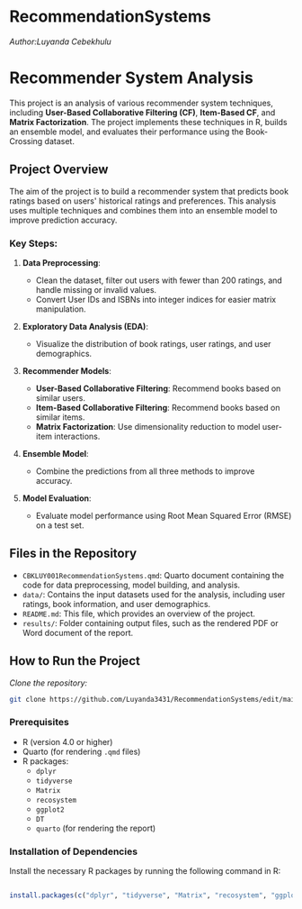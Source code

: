 # RecommendationSystems
*Author:Luyanda Cebekhulu*

# Recommender System Analysis

This project is an analysis of various recommender system techniques, including **User-Based Collaborative Filtering (CF)**, **Item-Based CF**, and **Matrix Factorization**. The project implements these techniques in R, builds an ensemble model, and evaluates their performance using the Book-Crossing dataset.

## Project Overview

The aim of the project is to build a recommender system that predicts book ratings based on users' historical ratings and preferences. This analysis uses multiple techniques and combines them into an ensemble model to improve prediction accuracy.

### Key Steps:

1. **Data Preprocessing**: 
    - Clean the dataset, filter out users with fewer than 200 ratings, and handle missing or invalid values.
    - Convert User IDs and ISBNs into integer indices for easier matrix manipulation.

2. **Exploratory Data Analysis (EDA)**: 
    - Visualize the distribution of book ratings, user ratings, and user demographics.
    
3. **Recommender Models**:
    - **User-Based Collaborative Filtering**: Recommend books based on similar users.
    - **Item-Based Collaborative Filtering**: Recommend books based on similar items.
    - **Matrix Factorization**: Use dimensionality reduction to model user-item interactions.

4. **Ensemble Model**: 
    - Combine the predictions from all three methods to improve accuracy.

5. **Model Evaluation**: 
    - Evaluate model performance using Root Mean Squared Error (RMSE) on a test set.

## Files in the Repository

- `CBKLUY001RecommendationSystems.qmd`: Quarto document containing the code for data preprocessing, model building, and analysis.
- `data/`: Contains the input datasets used for the analysis, including user ratings, book information, and user demographics.
- `README.md`: This file, which provides an overview of the project.
- `results/`: Folder containing output files, such as the rendered PDF or Word document of the report.

## How to Run the Project
*Clone the repository:*

```bash
git clone https://github.com/Luyanda3431/RecommendationSystems/edit/main/README.md
```
### Prerequisites

- R (version 4.0 or higher)
- Quarto (for rendering `.qmd` files)
- R packages:
    - `dplyr`
    - `tidyverse`
    - `Matrix`
    - `recosystem`
    - `ggplot2`
    - `DT`
    - `quarto` (for rendering the report)

### Installation of Dependencies

Install the necessary R packages by running the following command in R:

```r

install.packages(c("dplyr", "tidyverse", "Matrix", "recosystem", "ggplot2", "DT"))
